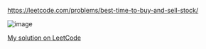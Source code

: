 https://leetcode.com/problems/best-time-to-buy-and-sell-stock/

![image](https://github.com/user-attachments/assets/7cb815cd-1e38-481d-b22c-f2a20c238b69)

[My solution on LeetCode](https://leetcode.com/problems/best-time-to-buy-and-sell-stock/submissions/1667717757/)
